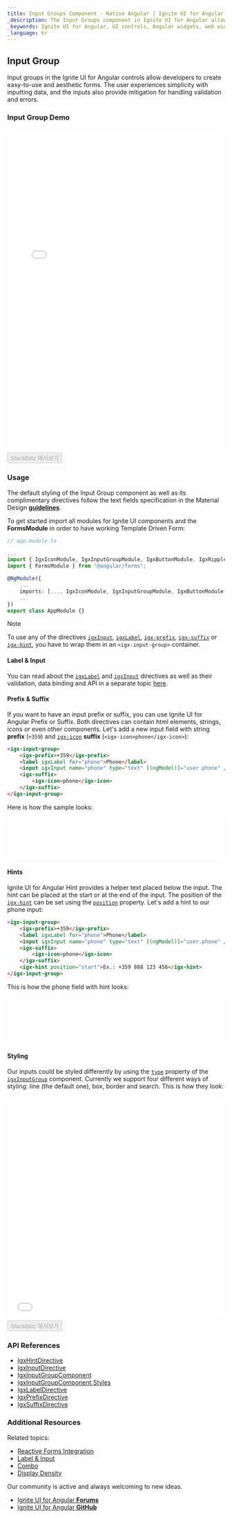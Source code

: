 ```yaml
---
title: Input Groups Component - Native Angular | Ignite UI for Angular
_description: The Input Groups component in Ignite UI for Angular allows for easy-to-use and aesthetic forms, simplicity with inputting data, and provides mitigation for handling validation and errors.
_keywords: Ignite UI for Angular, UI controls, Angular widgets, web widgets, UI widgets, Angular, Native Angular Components Suite, Native Angular Controls, Native Angular Components Library, Native Angular Components, Angular Label components, Angular Label controls, Angular Input components, Angular Input controls, Input component, Input control, Label component, Label control, Angular Input Group components, Angular Input Group controls, Angular Input directive, Angular Label directive, Angular Forms, Angular Reactive Forms, Angular Form Validation
_language: kr
---
```


## Input Group

Input groups in the Ignite UI for Angular controls allow developers to create easy-to-use and aesthetic forms. The user experiences simplicity with inputting data, and the inputs also provide mitigation for handling validation and errors.

### Input Group Demo
<div class="sample-container" style="height:750px">
<iframe id="input-group-sample-6-frame" src='{environment:demosBaseUrl}/input-group-sample-6' width="100%" height="100%" seamless frameBorder="0"></iframe>
</div>
<div>
    <button data-localize="stackblitz" disabled class="stackblitz-btn" data-iframe-id="input-group-sample-6-frame" data-demos-base-url="{environment:demosBaseUrl}">StackBlitz 에서보기</button>
</div>
<div class="divider--half"></div>

### Usage
The default styling of the Input Group component as well as its complimentary directives follow the text fields specification in the Material Design
[**guidelines**](https://material.io/guidelines/components/text-fields.html).

To get started import all modules for Ignite UI components and the **FormsModule** in order to have working Template Driven Form:

```typescript
// app.module.ts

...
import { IgxIconModule, IgxInputGroupModule, IgxButtonModule, IgxRippleModule, IgxDatePickerModule, IgxTimePickerModule, IgxComboModule } from "igniteui-angular";
import { FormsModule } from "@angular/forms";

@NgModule({
    ...
    imports: [..., IgxIconModule, IgxInputGroupModule, IgxButtonModule, IgxRippleModule, IgxDatePickerModule, IgxTimePickerModule, IgxComboModule, FormsModule],
    ...
})
export class AppModule {}
```


> [!NOTE]
> To use any of the directives [`igxInput`]({environment:angularApiUrl}/classes/igxinputdirective.html), [`igxLabel`]({environment:angularApiUrl}/classes/igxlabeldirective.html), [`igx-prefix`]({environment:angularApiUrl}/classes/igxprefixdirective.html), [`igx-suffix`]({environment:angularApiUrl}/classes/igxsuffixdirective.html) or [`igx-hint`]({environment:angularApiUrl}/classes/igxhintdirective.html), you have to wrap them in an `<igx-input-group>` container.

#### Label & Input
You can read about the [`igxLabel`]({environment:angularApiUrl}/classes/igxlabeldirective.html) and [`igxInput`]({environment:angularApiUrl}/classes/igxinputdirective.html) directives as well as their validation, data binding and API in a separate topic [here](label_input.md).

#### Prefix & Suffix
If you want to have an input prefix or suffix, you can use Ignite UI for Angular Prefix or Suffix. Both directives can contain html elements, strings, icons or even other components. Let's add a new input field with string **prefix** (`+359`) and [`igx-icon`]({environment:angularApiUrl}/classes/igxiconcomponent.html) **suffix** (`<igx-icon>phone</igx-icon>`):

```html
<igx-input-group>
    <igx-prefix>+359</igx-prefix>
    <label igxLabel for="phone">Phone</label>
    <input igxInput name="phone" type="text" [(ngModel)]="user.phone" />
    <igx-suffix>
        <igx-icon>phone</igx-icon>
    </igx-suffix>
</igx-input-group>
```

Here is how the sample looks:
<div class="sample-container" style="height:100px">
<iframe id="input-group-sample-3-frame" src='{environment:demosBaseUrl}/input-group-sample-3' width="100%" height="100%" seamless frameBorder="0"></iframe>
</div>
<div class="divider--half"></div>

#### Hints
Ignite UI for Angular Hint provides a helper text placed below the input. The hint can be placed at the start or at the end of the input. The position of the [`igx-hint`]({environment:angularApiUrl}/classes/igxhintdirective.html) can be set using the [`position`]({environment:angularApiUrl}/classes/igxhintdirective.html#position) property. Let's add a hint to our phone input:

```html
<igx-input-group>
    <igx-prefix>+359</igx-prefix>
    <label igxLabel for="phone">Phone</label>
    <input igxInput name="phone" type="text" [(ngModel)]="user.phone" />
    <igx-suffix>
        <igx-icon>phone</igx-icon>
    </igx-suffix>
    <igx-hint position="start">Ex.: +359 888 123 456</igx-hint>
</igx-input-group>
```

This is how the phone field with hint looks:
<div class="sample-container" style="height:110px">
<iframe id="input-group-sample-4-frame" src='{environment:demosBaseUrl}/input-group-sample-4' width="100%" height="100%" seamless frameBorder="0"></iframe>
</div>
<div class="divider--half"></div>

#### Styling
Our inputs could be styled differently by using the [`type`]({environment:angularApiUrl}/classes/igxinputgroupcomponent.html#type) property of the [`igxInputGroup`]({environment:angularApiUrl}/classes/igxinputgroupcomponent.html) component. Currently we support four different ways of styling: line (the default one), box, border and search. This is how they look:

<div class="sample-container" style="height:520px">
<iframe id="input-group-sample-5-frame" src='{environment:demosBaseUrl}/input-group-sample-5' width="100%" height="100%" seamless frameBorder="0"></iframe>
</div>
<div>
    <button data-localize="stackblitz" disabled class="stackblitz-btn" data-iframe-id="input-group-sample-5-frame" data-demos-base-url="{environment:demosBaseUrl}">StackBlitz 에서보기</button>
</div>

### API References
* [IgxHintDirective]({environment:angularApiUrl}/classes/igxhintdirective.html)
* [IgxInputDirective]({environment:angularApiUrl}/classes/igxinputdirective.html)
* [IgxInputGroupComponent]({environment:angularApiUrl}/classes/igxinputgroupcomponent.html)
* [IgxInputGroupComponent Styles]({environment:sassApiUrl}/index.html#function-igx-input-group-theme)
* [IgxLabelDirective]({environment:angularApiUrl}/classes/igxlabeldirective.html)
* [IgxPrefixDirective]({environment:angularApiUrl}/classes/igxprefixdirective.html)
* [IgxSuffixDirective]({environment:angularApiUrl}/classes/igxsuffixdirective.html)

### Additional Resources
Related topics:

* [Reactive Forms Integration](input_group_reactive_forms.md)
* [Label & Input](label_input.md)
* [Combo](combo.md)
* [Display Density](display_density.md)

Our community is active and always welcoming to new ideas.

* [Ignite UI for Angular **Forums**](https://www.infragistics.com/community/forums/f/ignite-ui-for-angular)
* [Ignite UI for Angular **GitHub**](https://github.com/IgniteUI/igniteui-angular)